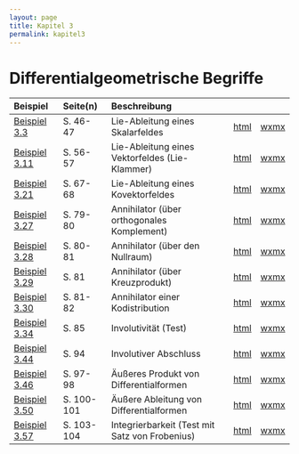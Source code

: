 ```yaml
---
layout: page
title: Kapitel 3
permalink: kapitel3
---
```


# Differentialgeometrische Begriffe

|Beispiel|Seite(n)|Beschreibung| | |
|:---|:---|:---|---|---|
|[Beispiel 3.3](beispiel3_03.md)|S. 46-47| Lie-Ableitung eines Skalarfeldes| [html](lie_scalar.html)| [wxmx](lie_scalar.wxmx)|
|[Beispiel 3.11](beispiel3_11.md)|S. 56-57| Lie-Ableitung eines Vektorfeldes (Lie-Klammer)| [html](lie_vektor.html)| [wxmx](lie_vektor.wxmx)|
|[Beispiel 3.21](beispiel3_21.md)|S. 67-68| Lie-Ableitung eines Kovektorfeldes| [html](lie_kovektor.html)| [wxmx](lie_kovektor.wxmx)|
|[Beispiel 3.27](beispiel3_27.md)|S. 79-80| Annihilator (über orthogonales Komplement)| [html](Annihilator1.html)| [wxmx](Annihilator1.wxmx)|
|[Beispiel 3.28](beispiel3_28.md)|S. 80-81| Annihilator (über den Nullraum)| [html](Annihilator2.html)| [wxmx](Annihilator2.wxmx)|
|[Beispiel 3.29](beispiel3_29.md)|S. 81| Annihilator (über Kreuzprodukt)| [html](Annihilator3.html)| [wxmx](Annihilator3.wxmx)|
|[Beispiel 3.30](beispiel3_30.md)|S. 81-82| Annihilator einer Kodistribution| [html](Annihilator_Kodistr.html)| [wxmx](Annihilator_Kodistr.wxmx)|
|[Beispiel 3.34](beispiel3_34.md)|S. 85|Involutivität (Test)| [html](Involutiv_Test.html)| [wxmx](Involutiv_Test.wxmx)|
|[Beispiel 3.44](beispiel3_44.md)|S. 94|Involutiver Abschluss| [html](Involutiv_Abschluss.html)| [wxmx](Involutiv_Abschluss.wxmx)|
|[Beispiel 3.46](beispiel3_46.md)|S. 97-98|Äußeres Produkt von Differentialformen| [html](Formen_Keilprodukt.html)| [wxmx](Formen_Keilprodukt.wxmx)|
|[Beispiel 3.50](beispiel3_50.md)|S. 100-101|Äußere Ableitung von Differentialformen| [html](Formen_Ableitung.html)| [wxmx](Formen_Ableitung.wxmx)|
|[Beispiel 3.57](beispiel3_57.md)|S. 103-104|Integrierbarkeit (Test mit Satz von Frobenius)| [html](Formen_Integrierbarkeit.html)| [wxmx](Formen_Integrierbarkeit.wxmx)|


